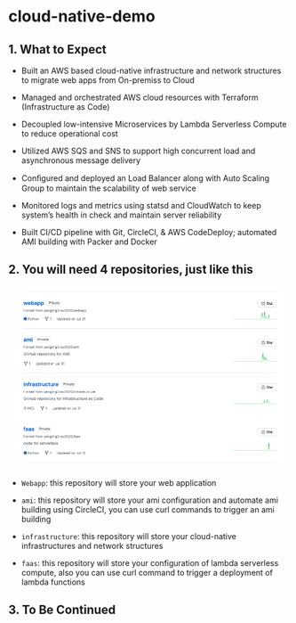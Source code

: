 # cloud-native-demo

## 1. What to Expect

* Built an AWS based cloud-native infrastructure and network structures to migrate web apps from On-premiss to Cloud

* Managed and orchestrated AWS cloud resources with Terraform (Infrastructure as Code)

* Decoupled low-intensive Microservices by Lambda Serverless Compute to reduce operational cost

* Utilized AWS SQS and SNS to support high concurrent load and asynchronous message delivery
* Conﬁgured and deployed an Load Balancer along with Auto Scaling Group to maintain the scalability of web service

* Monitored logs and metrics using statsd and CloudWatch to keep system’s health in check and maintain server reliability

* Built CI/CD pipeline with Git, CircleCI, & AWS CodeDeploy; automated AMI building with Packer and Docker

## 2. You will need 4 repositories, just like this

![avatar](/img/4repos.png)

* `Webapp`: this repository will store your web application

* `ami`: this repository will store your ami configuration and automate ami building using CircleCI, you can use curl commands to trigger an ami building
* `infrastructure`: this repository will store your cloud-native infrastructures and network structures
* `faas`: this repository will store your configuration of lambda serverless compute, also you can use curl command to trigger a deployment of lambda functions

## 3. To Be Continued
